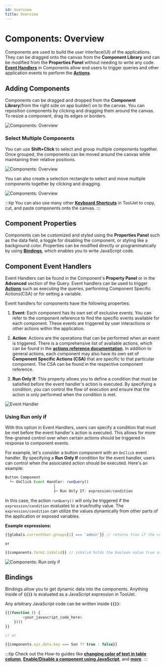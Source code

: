 ```yaml
---
id: overview
title: Overview
---
```


# Components: Overview

Components are used to build the user interface(UI) of the applications. They can be dragged onto the canvas from the **Component Library** and can be modified from the **Properties Panel** without needing to write any code. **[Event Handlers](/docs/widgets/overview#component-event-handlers)** in Components allow end users to trigger queries and other application events to perform the **[Actions](/docs/category/actions-reference)**.

<div>

## Adding Components

Components can be dragged and dropped from the **Component Library**(from the right side on app builder) on to the canvas. You can reposition components by clicking and dragging them around the canvas. To resize a component, drag its edges or borders.

<div style={{textAlign: 'center'}}>

<img className="screenshot-full" src="/img/widgets/overview/dragv2.gif" alt="Components: Overview" />

</div>

</div>

<div>

### Select Multiple Components

You can use **Shift+Click** to select and group multiple components together. Once grouped, the components can be moved around the canvas while maintaining their relative positions.

<div style={{textAlign: 'center', paddingBottom:'24px'}}>

<img className="screenshot-full" src="/img/widgets/overview/selectv2.gif" alt="Components: Overview" />

</div>

You can also create a selection rectangle to select and move multiple components together by clicking and dragging.

<div style={{textAlign: 'center', paddingBottom:'24px'}}>

<img className="screenshot-full" src="/img/widgets/overview/dragselv2.gif" alt="Components: Overview" />

</div>

:::tip
You can also use many other **[Keyboard Shortcuts](/docs/tutorial/keyboard-shortcuts)** in ToolJet to copy, cut, and paste components onto the canvas.
:::

</div>

<div>

## Component Properties

Components can be customized and styled using the **Properties Panel** such as the data field, a toggle for disabling the component, or styling like a background color. Properties can be modified directly or programmatically by using **[Bindings](/docs/widgets/overview/#bindings)**, which enables you to write JavaScript code.

</div>

<div>

## Component Event Handlers

Event Handlers can be found in the Component's **Property Panel** or in the **Advanced** section of the Query. Event handlers can be used to trigger **[Actions](/docs/category/actions-reference)** such as executing the queries, performing Component Specific Actions(CSA) or for setting a variable.

Event handlers for components have the following properties:

1. **Event**: Each component has its own set of exclusive events. You can refer to the component reference to find the specific events available for each component. These events are triggered by user interactions or other actions within the application.

2. **Action**: Actions are the operations that can be performed when an event is triggered. There is a comprehensive list of available actions, which can be found in the **[actions reference documentation](/docs/category/actions-reference)**. In addition to general actions, each component may also have its own set of **Component Specific Actions (CSA)** that are specific to that particular component. The CSA can be found in the respective component reference.

3. **Run Only If**: This property allows you to define a condition that must be satisfied before the event handler's action is executed. By specifying a condition, you can control the flow of execution and ensure that the action is only performed when the condition is met. 

<div style={{textAlign: 'center'}}>

<img  className="screenshot-full" src="/img/widgets/overview/isvalid.png" alt="Event Handler" />

</div>

</div>

<div>

### Using Run only if

With this option in Event Handlers, users can specify a condition that must be met before the event handler's action is executed. This allows for more fine-grained control over when certain actions should be triggered in response to component events.

For example, let's consider a button component with an `OnClick` event handler. By specifying a **Run Only If** condition for the event handler, users can control when the associated action should be executed. Here's an example:

```javascript
Button Component
  └─ OnClick Event Handler: runQuery()
                      │
                      ├─ Run Only If: expression/condition
```

In this case, the action `runQuery()` will only be triggered if the `expression/condition` evaluates to a true/truthy value. The `expression/condition` can utilize the values dynamically from other parts of the application or exposed variables.

**Example expressions:**

```js
{{globals.currentUser.groups[1] === 'admin'}} // returns true if the current user is admin

or

{{components.form1.isValid}} // isValid holds the boolean value true or false
```

<div style={{textAlign: 'center'}}>

<img className="screenshot-full" src="/img/widgets/overview/admin.png" alt="Components: Run only if" />

</div>

</div>

<div>

## Bindings

Bindings allow you to get dynamic data into the components. Anything inside of **`{{}}`** is evaluated as a JavaScript expression in ToolJet.

Any arbitrary JavaScript code can be written inside **`{{}}`**:

```js
{{(function () {
        <your_javascript_code_here>
    })()
}}

// or

{{components.xyz.data.key === Sun ?? true : false}}
```

:::tip
Check out the How-to guides like **[changing color of text in table column](/docs/how-to/access-cellvalue-rowdata)**, **[Enable/Disable a component using JavaScript](/docs/how-to/access-currentuser)**, and **[more](/docs/category/how-to)**.
:::

</div>